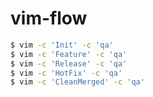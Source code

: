 # vim-flow

```bash
$ vim -c 'Init' -c 'qa'
$ vim -c 'Feature' -c 'qa'
$ vim -c 'Release' -c 'qa'
$ vim -c 'HotFix' -c 'qa'
$ vim -c 'CleanMerged' -c 'qa'
```
